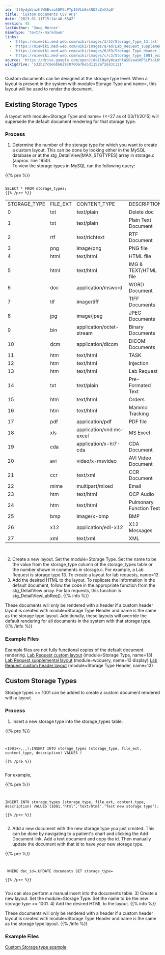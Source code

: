 ```yaml
---
id: '1l0ydyWzazhlWSBsaaS0P5LPYpI6VLb8xkNO2pZvX3q0'
title: 'Custom Documents CSV API'
date: '2023-01-11T15:14:40.654Z'
version: 45
lastAuthor: 'Doug Horner'
mimeType: 'text/x-markdown'
links:
  - 'https://miewiki.med-web.com/wiki/images/3/32/Storage_Type_13.txt'
  - 'https://miewiki.med-web.com/wiki/images/a/ad/Lab_Request_supplemental_layout.pdf'
  - 'https://miewiki.med-web.com/wiki/images/6/69/Storage_Type_Header_13.txt'
  - 'https://miewiki.med-web.com/wiki/images/c/c3/Storage_type_1001_example.pdf'
source: 'https://drive.google.com/open?id=1l0ydyWzazhlWSBsaaS0P5LPYpI6VLb8xkNO2pZvX3q0'
wikigdrive: '532b27c0e6b6629c0700a7be5d1152af2683c121'
---
```

Custom documents can be designed at the storage type level. When a layout is present in the system with module=Storage Type and name=<storage type>, this layout will be used to render the document.


## **Existing Storage Types**

A layout with module=Storage Type and name=<existing storage type> (<=27 as of 03/11/2015) will supersede the default document rendering for that storage type.


### **Process**

1) Determine the number of the storage type for which you want to create a custom layout. This can be done by looking either in the MySQL database or at the stg_DetailView[MAX_STGTYPES] array in storage.c (approx. line 1950).  
To view the storage types in MySQL run the following query:

{{% pre %}}
```

SELECT * FROM storage_types;
{{% /pre %}}

```

<table>
<tr>
<td>STORAGE_TYPE</td>
<td>FILE_EXT</td>
<td>CONTENT_TYPE</td>
<td>DESCRIPTION</td>
</tr>
<tr>
<td>0</td>
<td>txt</td>
<td>text/plain</td>
<td>Delete doc</td>
</tr>
<tr>
<td>1</td>
<td>txt</td>
<td>text/plain</td>
<td>Plain Text Document</td>
</tr>
<tr>
<td>2</td>
<td>rtf</td>
<td>text/richtext</td>
<td>RTF Document</td>
</tr>
<tr>
<td>3</td>
<td>png</td>
<td>image/png</td>
<td>PNG file</td>
</tr>
<tr>
<td>4</td>
<td>html</td>
<td>text/html</td>
<td>HTML file</td>
</tr>
<tr>
<td>5</td>
<td>html</td>
<td>text/html</td>
<td>IMG & TEXT/HTML file</td>
</tr>
<tr>
<td>6</td>
<td>doc</td>
<td>application/msword</td>
<td>WORD Document</td>
</tr>
<tr>
<td>7</td>
<td>tif</td>
<td>image/tiff</td>
<td>TIFF Documents</td>
</tr>
<tr>
<td>8</td>
<td>jpg</td>
<td>image/jpeg</td>
<td>JPEG Documents</td>
</tr>
<tr>
<td>9</td>
<td>bin</td>
<td>application/octet-stream</td>
<td>Binary Documents</td>
</tr>
<tr>
<td>10</td>
<td>dcm</td>
<td>application/dicom</td>
<td>DICOM Documents</td>
</tr>
<tr>
<td>11</td>
<td>htm</td>
<td>text/html</td>
<td>TASK</td>
</tr>
<tr>
<td>12</td>
<td>htm</td>
<td>text/html</td>
<td>Injection</td>
</tr>
<tr>
<td>13</td>
<td>htm</td>
<td>text/html</td>
<td>Lab Request</td>
</tr>
<tr>
<td>14</td>
<td>txt</td>
<td>text/plain</td>
<td>Pre-Formated Text</td>
</tr>
<tr>
<td>15</td>
<td>htm</td>
<td>text/html</td>
<td>Orders</td>
</tr>
<tr>
<td>16</td>
<td>htm</td>
<td>text/html</td>
<td>Mammo Tracking</td>
</tr>
<tr>
<td>17</td>
<td>pdf</td>
<td>application/pdf</td>
<td>PDF file</td>
</tr>
<tr>
<td>18</td>
<td>xls</td>
<td>application/vnd.ms-excel</td>
<td>MS Excel</td>
</tr>
<tr>
<td>19</td>
<td>cda</td>
<td>application/x-hl7-cda</td>
<td>CDA Document</td>
</tr>
<tr>
<td>20</td>
<td>avi</td>
<td>video/x-msvideo</td>
<td>AVI Video Document</td>
</tr>
<tr>
<td>21</td>
<td>ccr</td>
<td>text/xml</td>
<td>CCR Document</td>
</tr>
<tr>
<td>22</td>
<td>mime</td>
<td>multipart/mixed</td>
<td>Email</td>
</tr>
<tr>
<td>23</td>
<td>htm</td>
<td>text/html</td>
<td>OCP Audio</td>
</tr>
<tr>
<td>24</td>
<td>htm</td>
<td>text/html</td>
<td>Pulmonary Function Test</td>
</tr>
<tr>
<td>25</td>
<td>bmp</td>
<td>image/x-bmp</td>
<td>BMP</td>
</tr>
<tr>
<td>26</td>
<td>x12</td>
<td>application/edi-x12</td>
<td>X12 Messages</td>
</tr>
<tr>
<td>27</td>
<td>xml</td>
<td>text/xml</td>
<td>XML</td>
</tr>

</table>

```


```
2) Create a new layout. Set the module=Storage Type. Set the name to be the value from the storage_type column of the storage_types table or the number shown in comments in storage.c. For example, a Lab Request is storage type 13. To create a layout for lab requests, name=13.
3) Add the desired HTML to the layout. To replicate the information in the default document, follow the code in the appropriate function from the stg_DetailView array. For lab requests, this function is stg_DetailViewLabReq().
{{% info %}}

These documents will only be rendered with a header if a custom header layout is created with module=Storage Type Header and name is the same as the storage type layout. Additionally, these layouts will override the default rendering for all documents in the system with that storage type.
{{% /info %}}


### **Example Files**

Example files are not fully functional copies of the default document rendering.
[Lab Request custom layout](https://miewiki.med-web.com/wiki/images/3/32/Storage_Type_13.txt) (module=Storage Type, name=13)
[Lab Request supplemental layout](https://miewiki.med-web.com/wiki/images/a/ad/Lab_Request_supplemental_layout.pdf) (module=wcquery, name=13 display)
[Lab Request custom header layout](https://miewiki.med-web.com/wiki/images/6/69/Storage_Type_Header_13.txt) (module=Storage Type Header, name=13)


## **Custom Storage Types**

Storage types >= 1001 can be added to create a custom document rendered with a layout.


### **Process**

1) Insert a new storage type into the storage_types table.

{{% pre %}}
```


<1001+>,,,);INSERT INTO storage_types (storage_type, file_ext, content_type, description) VALUES (

{{% /pre %}}


```
For example,

{{% pre %}}
```


INSERT INTO storage_types (storage_type, file_ext, content_type, description) VALUES (1001,'html','text/html','Test new storage type');

{{% /pre %}}


```
2) Add a new document with the new storage type you just created. This can be done by navigating to a patient's chart and clicking the Add Document link. Add a text document and copy the id. Then manually update the document with that id to have your new storage type.

{{% pre %}}
```


 WHERE doc_id=;UPDATE documents SET storage_type=

{{% /pre %}}


```
You can also perform a manual insert into the documents table.
3) Create a new layout. Set the module=Storage Type. Set the name to be the new storage type >= 1001.
4) Add the desired HTML to the layout.
{{% info %}}

These documents will only be rendered with a header if a custom header layout is created with module=Storage Type Header and name is the same as the storage type layout.
{{% /info %}}


### **Example Files**

[Custom Storage type example](https://miewiki.med-web.com/wiki/images/c/c3/Storage_type_1001_example.pdf)

